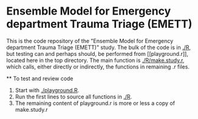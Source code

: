 # Ensemble Model for Emergency department Trauma Triage (EMETT)

This is the code repository of the "Ensemble Model for Emergency
department Trauma Triage (EMETT)" study. The bulk of the code is in
[./R](./R), but testing can and perhaps should, be performed from
[[playground.r]], located here in the top directory. The main function
is [./R/make.study.r](make.study.r), which calls, either directly or
indirectly, the functions in remaining .r files.

** To test and review code
1. Start with [./playground.R](playground.R).
2. Run the first lines to source all functions in [./R](./R).
3. The remaining content of playground.r is more or less a copy of make.study.r


